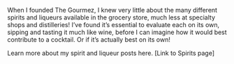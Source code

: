 When I founded The Gourmez, I knew very little about the many different spirits and liqueurs available in the grocery store, much less at specialty shops and distilleries! I’ve found it’s essential to evaluate each on its own, sipping and tasting it much like wine, before I can imagine how it would best contribute to a cocktail. Or if it’s actually best on its own! 

Learn more about my spirit and liqueur posts here. [Link to Spirits page] 